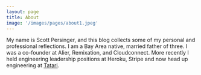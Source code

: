 ```yaml
---
layout: page
title: About
image: '/images/pages/about1.jpeg'
---
```


My name is Scott Persinger, and this blog collects some of my personal and professional reflections. I am a Bay Area native, married father of three. I was a co-founder at Alier, Remixation, and Cloudconnect. More recently I held engineering leadership positions at Heroku, Stripe and now head up engineering at [Tatari](https://tatari.tv).